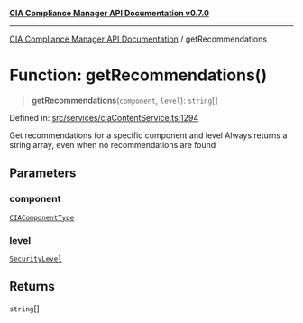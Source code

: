 [**CIA Compliance Manager API Documentation v0.7.0**](../README.md)

***

[CIA Compliance Manager API Documentation](../globals.md) / getRecommendations

# Function: getRecommendations()

> **getRecommendations**(`component`, `level`): `string`[]

Defined in: [src/services/ciaContentService.ts:1294](https://github.com/Hack23/cia-compliance-manager/blob/main/src/services/ciaContentService.ts#L1294)

Get recommendations for a specific component and level
Always returns a string array, even when no recommendations are found

## Parameters

### component

[`CIAComponentType`](../type-aliases/CIAComponentType.md)

### level

[`SecurityLevel`](../type-aliases/SecurityLevel.md)

## Returns

`string`[]
